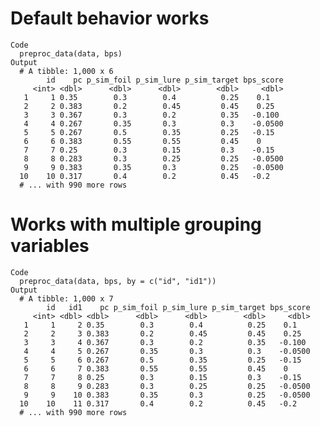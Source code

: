 # Default behavior works

    Code
      preproc_data(data, bps)
    Output
      # A tibble: 1,000 x 6
            id    pc p_sim_foil p_sim_lure p_sim_target bps_score
         <int> <dbl>      <dbl>      <dbl>        <dbl>     <dbl>
       1     1 0.35        0.3        0.4          0.25    0.1   
       2     2 0.383       0.2        0.45         0.45    0.25  
       3     3 0.367       0.3        0.2          0.35   -0.100 
       4     4 0.267       0.35       0.3          0.3    -0.0500
       5     5 0.267       0.5        0.35         0.25   -0.15  
       6     6 0.383       0.55       0.55         0.45    0     
       7     7 0.25        0.3        0.15         0.3    -0.15  
       8     8 0.283       0.3        0.25         0.25   -0.0500
       9     9 0.383       0.35       0.3          0.25   -0.0500
      10    10 0.317       0.4        0.2          0.45   -0.2   
      # ... with 990 more rows

# Works with multiple grouping variables

    Code
      preproc_data(data, bps, by = c("id", "id1"))
    Output
      # A tibble: 1,000 x 7
            id   id1    pc p_sim_foil p_sim_lure p_sim_target bps_score
         <int> <dbl> <dbl>      <dbl>      <dbl>        <dbl>     <dbl>
       1     1     2 0.35        0.3        0.4          0.25    0.1   
       2     2     3 0.383       0.2        0.45         0.45    0.25  
       3     3     4 0.367       0.3        0.2          0.35   -0.100 
       4     4     5 0.267       0.35       0.3          0.3    -0.0500
       5     5     6 0.267       0.5        0.35         0.25   -0.15  
       6     6     7 0.383       0.55       0.55         0.45    0     
       7     7     8 0.25        0.3        0.15         0.3    -0.15  
       8     8     9 0.283       0.3        0.25         0.25   -0.0500
       9     9    10 0.383       0.35       0.3          0.25   -0.0500
      10    10    11 0.317       0.4        0.2          0.45   -0.2   
      # ... with 990 more rows

